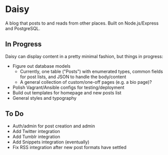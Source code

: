 # Daisy

A blog that posts to and reads from other places. Built on Node.js/Express and PostgreSQL.

## In Progress

Daisy can display content in a pretty minimal fashion, but things in progress:

* Figure out database models
	* Currently, one table ("Posts") with enumerated types, common fields for post lists, and JSON to handle the body/content
	* A general collection of custom/one-off pages (e.g. a bio page)?
* Polish Vagrant/Ansible configs for testing/deployment
* Build out templates for homepage and new posts list
* General styles and typography

## To Do

* Auth/admin for post creation and admin
* Add Twitter integration
* Add Tumblr integration
* Add Snippets integration (eventually)
* Fix RSS integration after new post formats have settled
